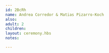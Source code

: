 ```yaml
---
id: 2BcRh
name: Andrea Corredor & Matias Pizarro-Koch
also:
adult: 2
children:
layout: ceremony.hbs
notes:

---
```

